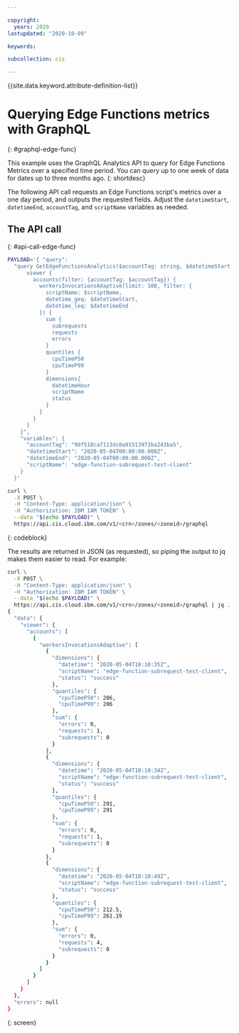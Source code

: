```yaml
---

copyright:
  years: 2020
lastupdated: "2020-10-09"

keywords: 

subcollection: cis

---
```


{{site.data.keyword.attribute-definition-list}}

# Querying Edge Functions metrics with GraphQL
{: #graphql-edge-func}

This example uses the GraphQL Analytics API to query for Edge Functions Metrics over a specified time period. You can query up to one week of data for dates up to three months ago.
{: shortdesc}

The following API call requests an Edge Functions script's metrics over a one day period, and outputs the requested fields. Adjust the `datetimeStart`, `datetimeEnd`, `accountTag`, and `scriptName` variables as needed.

## The API call
{: #api-call-edge-func}

```sh
PAYLOAD='{ "query":
  "query GetEdgeFunctionsAnalytics($accountTag: string, $datetimeStart: string, $datetimeEnd: string, $scriptName: string) {
      viewer {
        accounts(filter: {accountTag: $accountTag}) {
          workersInvocationsAdaptive(limit: 100, filter: {
            scriptName: $scriptName,
            datetime_geq: $datetimeStart,
            datetime_leq: $datetimeEnd
          }) {
            sum {
              subrequests
              requests
              errors
            }
            quantiles {
              cpuTimeP50
              cpuTimeP99
            }
            dimensions{
              datetimeHour
              scriptName
              status
            }
          }
        }
      }
    }",
    "variables": {
      "accountTag": "90f518ca7113dc0a91513972ba243ba5",
      "datetimeStart": "2020-05-04T00:00:00.000Z",
      "datetimeEnd": "2020-05-04T00:00:00.000Z",
      "scriptName": "edge-function-subrequest-test-client"
    }
  }'

curl \
  -X POST \
  -H "Content-Type: application/json" \
  -H "Authorization: IBM IAM TOKEN" \
  --data "$(echo $PAYLOAD)" \
  https://api.cis.cloud.ibm.com/v1/<crn>/zones/<zoneid>/graphql
```
{: codeblock}

The results are returned in JSON (as requested), so piping the output to jq makes them easier to read. For example:

```sh
curl \
  -X POST \
  -H "Content-Type: application/json" \
  -H "Authorization: IBM IAM TOKEN" \
  --data "$(echo $PAYLOAD)" \
  https://api.cis.cloud.ibm.com/v1/<crn>/zones/<zoneid>/graphql | jq .
{
  "data": {
    "viewer": {
      "accounts": [
        {
          "workersInvocationsAdaptive": [
            {
              "dimensions": {
                "datetime": "2020-05-04T18:10:35Z",
                "scriptName": "edge-function-subrequest-test-client",
                "status": "success"
              },
              "quantiles": {
                "cpuTimeP50": 206,
                "cpuTimeP99": 206
              },
              "sum": {
                "errors": 0,
                "requests": 1,
                "subrequests": 0
              }
            },
            {
              "dimensions": {
                "datetime": "2020-05-04T18:10:34Z",
                "scriptName": "edge-function-subrequest-test-client",
                "status": "success"
              },
              "quantiles": {
                "cpuTimeP50": 291,
                "cpuTimeP99": 291
              },
              "sum": {
                "errors": 0,
                "requests": 1,
                "subrequests": 0
              }
            },
            {
              "dimensions": {
                "datetime": "2020-05-04T18:10:49Z",
                "scriptName": "edge-function-subrequest-test-client",
                "status": "success"
              },
              "quantiles": {
                "cpuTimeP50": 212.5,
                "cpuTimeP99": 261.19
              },
              "sum": {
                "errors": 0,
                "requests": 4,
                "subrequests": 0
              }
            }
          ]
        }
      ]
    }
  },
  "errors": null
}
```
{: screen}
